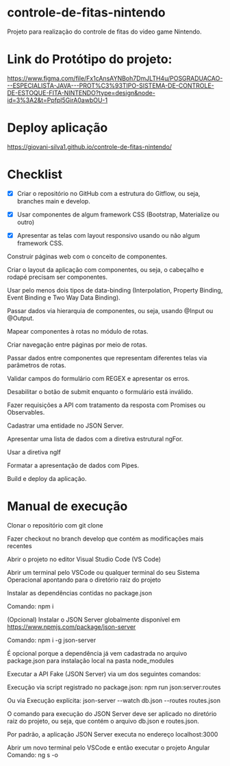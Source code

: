 # controle-de-fitas-nintendo
Projeto para realização do controle de fitas do video game Nintendo.


# Link do Protótipo do projeto:
https://www.figma.com/file/Fx1cAnsAYNBoh7DmJLTH4u/POSGRADUACAO---ESPECIALISTA-JAVA---PROT%C3%93TIPO-SISTEMA-DE-CONTROLE-DE-ESTOQUE-FITA-NINTENDO?type=design&node-id=3%3A2&t=Ppfpl5GirA0awbOU-1


# Deploy aplicação
https://giovani-silva1.github.io/controle-de-fitas-nintendo/


# Checklist
 - [x] Criar o repositório no GitHub com a estrutura do Gitflow, ou seja, branches main e develop.  

 - [x] Usar componentes de algum framework CSS (Bootstrap, Materialize ou outro)  

 - [x] Apresentar as telas com layout responsivo usando ou não algum framework CSS.  

 Construir páginas web com o conceito de componentes.  

 Criar o layout da aplicação com componentes, ou seja, o cabeçalho e rodapé precisam ser componentes.  

 Usar pelo menos dois tipos de data-binding (Interpolation, Property Binding, Event Binding e Two Way Data Binding).  

 Passar dados via hierarquia de componentes, ou seja, usando @Input ou @Output.  

 Mapear componentes à rotas no módulo de rotas.  

 Criar navegação entre páginas por meio de rotas.  

 Passar dados entre componentes que representam diferentes telas via parâmetros de rotas.  

 Validar campos do formulário com REGEX e apresentar os erros.  

 Desabilitar o botão de submit enquanto o formulário está inválido.  

 Fazer requisições a API com tratamento da resposta com Promises ou Observables.  

 Cadastrar uma entidade no JSON Server.  

 Apresentar uma lista de dados com a diretiva estrutural ngFor.  

 Usar a diretiva ngIf  

 Formatar a apresentação de dados com Pipes.  

 Build e deploy da aplicação.  


# Manual de execução
Clonar o repositório com git clone  

Fazer checkout no branch develop que contém as modificações mais recentes  

Abrir o projeto no editor Visual Studio Code (VS Code)  

Abrir um terminal pelo VSCode ou qualquer terminal do seu Sistema Operacional apontando para o diretório raiz do projeto  

Instalar as dependências contidas no package.json  

Comando: npm i  

(Opcional) Instalar o JSON Server globalmente disponível em https://www.npmjs.com/package/json-server  

Comando: npm i -g json-server  

É opcional porque a dependência já vem cadastrada no arquivo package.json para instalação local na pasta node_modules  

Executar a API Fake (JSON Server) via um dos seguintes comandos:  

Execução via script registrado no package.json: npm run json:server:routes  

Ou via Execução explícita: json-server --watch db.json --routes routes.json  

O comando para execução do JSON Server deve ser aplicado no diretório raiz do projeto, ou seja, que contém o arquivo db.json e routes.json.  

Por padrão, a aplicação JSON Server executa no endereço localhost:3000  

Abrir um novo terminal pelo VSCode e então executar o projeto Angular
Comando: ng s -o